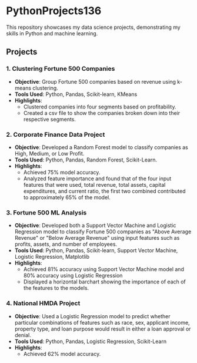 # PythonProjects136

This repository showcases my data science projects, demonstrating my skills in Python and machine learning. 

## Projects

### 1.  Clustering Fortune 500 Companies
- **Objective**: Group Fortune 500 companies based on revenue using k-means clustering.
- **Tools Used**: Python, Pandas, Scikit-learn, KMeans
- **Highlights**:
  - Clustered companies into four segments based on profitability.
  - Created a csv file to show the companies broken down into their respective segments.

### 2. Corporate Finance Data Project
- **Objective**: Developed a Random Forest model to classify companies as High, Medium, or Low Profit.
- **Tools Used**: Python, Pandas, Random Forest, Scikit-Learn.
- **Highlights**:
  - Achieved 75% model accuracy.
  - Analyzed feature importance and found that of the four input features that were used, total revenue, total assets, capital expenditures, and current ratio, the first two combined contributed to approximately 65% of the model. 

### 3. Fortune 500 ML Analysis
- **Objective**: Developed both a Support Vector Machine and Logistic Regression model to classify Fortune 500 companies as "Above Average Revenue" or "Below Average Revenue" using input features such as profits, assets, and number of employees. 
- **Tools Used**: Python, Pandas, Scikit-learn, Support Vector Machine, Logistic Regression, Matplotlib
- **Highlights**:
  - Achieved 81% accuracy using Support Vector Machine model and 80% accuracy using Logistic Regression
  - Displayed a horizontal barchart showing the importance of each of the features to the models.

### 4. National HMDA Project
- **Objective**: Used a Logistic Regression model to predict whether particular combinations of features such as race, sex, applicant income, property type, and loan purpose would result in either a loan approval or denial.
- **Tools Used**: Python, Pandas, Logistic Regression, Scikit-Learn
- **Highlights**:
  - Achieved 62% model accuracy.
    
 
